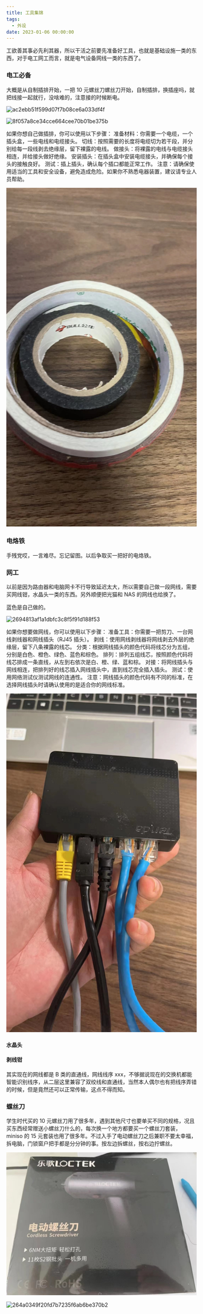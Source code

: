 ```yaml
---
title: 工具集锦
tags:
  - 外设
date: 2023-01-06 00:00:00
---
```


工欲善其事必先利其器，所以干活之前要先准备好工具，也就是基础设施一类的东西，对于电工网工而言，就是电气设备网线一类的东西了。

### 电工必备

大概是从自制插排开始，一把 10 元螺丝刀螺丝刀开始，自制插排，换插座吗，就把线接一起就行，没啥难的，注意接的时候断电。

![ac2ebb51f599d07f7b08ce6a033df4f](https://raw.githubusercontent.com/Xu-Hardy/image-host/master/ac2ebb51f599d07f7b08ce6a033df4f.jpg)

<!--more-->

![8f057a8ce34cce664cee70b01be375b](https://raw.githubusercontent.com/Xu-Hardy/image-host/master/8f057a8ce34cce664cee70b01be375b.jpg)

如果你想自己做插排，你可以使用以下步骤：
准备材料：你需要一个电缆，一个插头盒，一些电线和电缆接头。
切线：按照需要的长度将电缆切为若干段，并分别给每一段线剥去绝缘层，留下裸露的电线。
做接头：将裸露的电线与电缆接头相连，并给接头做好绝缘。
安装插头：在插头盒中安装电缆接头，并确保每个接头的接触良好。
测试：插上插头，确认每个插口都能正常工作。
注意：请确保使用适当的工具和安全设备，避免造成危险。如果你不熟悉电器装置，建议请专业人员帮助。

![绝缘胶带](https://raw.githubusercontent.com/Xu-Hardy/image-host/master/image-20230209213808831.png)

### 电烙铁

手残党哎，一言难尽。忘记留图。以后争取买一把好的电烙铁。

### 网工

以前是因为路由器和电脑网卡不行导致延迟太大，所以需要自己做一段网线，需要买网线钳，水晶头一类的东西。另外顺便把光猫和 NAS 的网线也给换了。

蓝色是自己做的。

![2694813af1a1dbfc3c8f5f91d188f53](https://raw.githubusercontent.com/Xu-Hardy/image-host/master/2694813af1a1dbfc3c8f5f91d188f53.jpg)

如果你想要做网线，你可以使用以下步骤：
准备工具：你需要一把剪刀、一台网线剥线器和网线插头（RJ45 插头）。
剥线：使用网线剥线器将网线剥去外层的绝缘层，留下八条裸露的线芯。
分类：根据网线插头的颜色代码将线芯分为五组，分别是白色、橙色、绿色、蓝色和棕色。
排列：排列五组线芯，按照颜色代码将线芯排成一条直线，从左到右依次是白、橙、绿、蓝和棕。
对接：将网线插头与网线相连，把排列好的线芯插入网线插头中，直到线芯完全插入插头。
测试：使用网络测试仪测试网线的连通性。
注意：网线插头的颜色代码有不同的标准，在选择网线插头时请确认使用的是适合你的网线标准。

![image-20230209221352329](https://raw.githubusercontent.com/Xu-Hardy/image-host/master/image-20230209221352329.png)

#### 水晶头

#### 剥线钳

其实现在的网线都是 B 类的直通线，网线线序 xxx，不够据说现在的交换机都能智能识别线序，从二层这里兼容了双绞线和直通线，当然本人偶尔也有把线序弄错的时候，但是竟然还可以正常传输，这点不得而知。

### 螺丝刀

学生时代买的 10 元螺丝刀用了很多年，遇到其他尺寸也要单买不同的规格，况且买东西经常赠送小螺丝刀什么的，每次换一个地方都要买一个螺丝刀套装，miniso 的 15 元套装也用了很多年。不过入手了电动螺丝刀之后兼职不要太幸福，拆电脑，门锁窗户把手都是分分钟的事。按左边拆螺丝，按右边拧螺丝。

![乐歌螺丝刀](https://raw.githubusercontent.com/Xu-Hardy/image-host/master/image-20230209213910580.png)

![264a0349f20fd7b7235f6ab6be370b2](https://raw.githubusercontent.com/Xu-Hardy/image-host/master/264a0349f20fd7b7235f6ab6be370b2.jpg)
